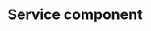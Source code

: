 ---
title: Service component
definitions:
 - source: Sanastotyöryhmä
   term: palvelukomponentti
   definition: looginen osa palvelua, joka suorittaa jonkin funktion tai parantaa palvelua. Huom. Ei voi ostaa erillisenä ilman palvelua.
   url: https://wiki.eduuni.fi/x/qqN_Bg
   accessed: 2020-06-22
   version: 1
   language: fi
 - source: "FitSM-0: Overview and Vocabulary"
   definition: Logical part of a service that provides a function enabling or enhancing a service
   url: https://www.fitsm.eu/downloads/
   version: 2.4 
   accessed: 2020-06-22
   term: service component
   language: en
---